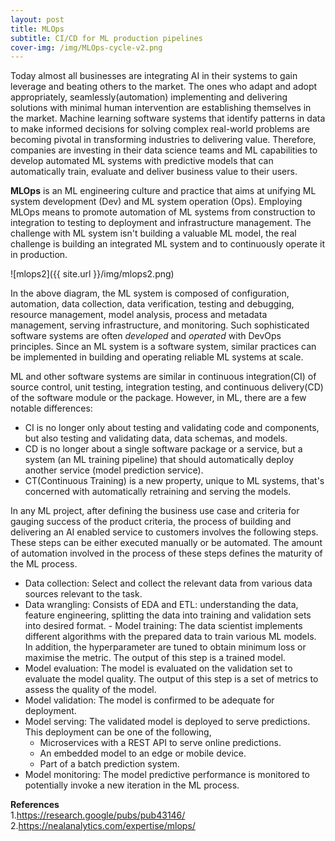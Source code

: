 ```yaml
---
layout: post
title: MLOps
subtitle: CI/CD for ML production pipelines 
cover-img: /img/MLOps-cycle-v2.png
---
```


Today almost all businesses are integrating AI in their systems to gain leverage and beating others to the market. The ones who adapt and adopt appropriately, seamlessly(automation) implementing and delivering solutions with minimal human intervention are establishing themselves in the market. Machine learning software systems that identify patterns in data to make informed decisions for solving complex real-world problems are becoming pivotal in transforming industries to delivering value. Therefore, companies are investing in their data science teams and ML capabilities to develop automated ML systems with predictive models that can automatically train, evaluate and deliver business value to their users.  

**MLOps** is an ML engineering culture and practice that aims at unifying ML system development (Dev) and ML system operation (Ops). Employing MLOps means to promote automation of ML systems from construction to integration to testing to deployment and infrastructure management. The challenge with ML system isn't building a valuable ML model, the real challenge is building an integrated ML system and to continuously operate it in production.  

![mlops2]({{ site.url }}/img/mlops2.png)


In the above diagram, the ML system is composed of configuration, automation, data collection, data verification, testing and debugging, resource management, model analysis, process and metadata management, serving infrastructure, and monitoring. Such sophisticated software systems are often *developed* and *operated* with DevOps principles. Since an ML system is a software system, similar practices can be implemented in building and operating reliable ML systems at scale.  

ML and other software systems are similar in continuous integration(CI) of source control, unit testing, integration testing, and continuous delivery(CD) of the software module or the package. However, in ML, there are a few notable differences:  
- CI is no longer only about testing and validating code and components, but also testing and validating data, data schemas, and models.  
- CD is no longer about a single software package or a service, but a system (an ML training pipeline) that should automatically deploy another service (model prediction service).  
- CT(Continuous Training) is a new property, unique to ML systems, that's concerned with automatically retraining and serving the models.  

In any ML project, after defining the business use case and criteria for gauging success of the product criteria, the process of building and delivering an AI enabled service to customers involves the following steps. These steps can be either executed manually or be automated. The amount of automation involved in the process of these steps defines the maturity of the ML process.  
- Data collection: Select and collect the relevant data from various data sources relevant to the task.  
- Data wrangling: Consists of EDA and ETL: understanding the data, feature engineering, splitting the data into training and validation sets into desired format.  - Model training: The data scientist implements different algorithms with the prepared data to train various ML models. In addition, the hyperparameter are tuned to obtain minimum loss or maximise the metric. The output of this step is a trained model.  
- Model evaluation: The model is evaluated on the validation set to evaluate the model quality. The output of this step is a set of metrics to assess the quality of the model.
- Model validation: The model is confirmed to be adequate for deployment.  
- Model serving: The validated model is deployed to serve predictions. This deployment can be one of the following,  
  - Microservices with a REST API to serve online predictions.  
  - An embedded model to an edge or mobile device.  
  - Part of a batch prediction system.  
- Model monitoring: The model predictive performance is monitored to potentially invoke a new iteration in the ML process.  




**References**  
1.https://research.google/pubs/pub43146/  
2.https://nealanalytics.com/expertise/mlops/
